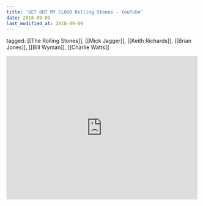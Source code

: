 ```yaml
---
title: 'GET OUT MY CLOUD Rolling Stones - YouTube'
date: 2018-09-09
last_modified_at: 2018-09-09
---
```

tagged: [[The Rolling Stones]], [[Mick Jagger]], [[Keith Richards]], [[Brian Jones]], [[Bill Wyman]], [[Charlie Watts]]
<iframe allow="accelerometer; autoplay; clipboard-write; encrypted-media; gyroscope; picture-in-picture" allowfullscreen="" frameborder="0" height="375" id="youtube_iframe" src="https://www.youtube.com/embed/pq3YdpB6N9M?feature=oembed&amp;enablejsapi=1&amp;origin=https://safe.txmblr.com&amp;wmode=opaque" width="500"></iframe>